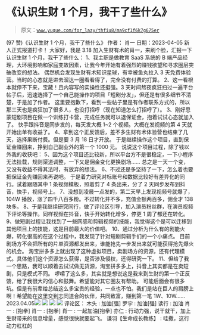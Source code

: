 # 《认识生财 1 个月，我干了些什么》

> 原文：[`www.yuque.com/for_lazy/thfiu8/ma9cf1f6k7g675er`](https://www.yuque.com/for_lazy/thfiu8/ma9cf1f6k7g675er)

<ne-h2 id="71044c92" data-lake-id="71044c92"><ne-heading-ext><ne-heading-anchor></ne-heading-anchor><ne-heading-fold></ne-heading-fold></ne-heading-ext><ne-heading-content><ne-text id="u039fa822">(97 赞)《认识生财 1 个月，我干了些什么》</ne-text></ne-heading-content></ne-h2> <ne-p id="uc9d525c2" data-lake-id="uc9d525c2"><ne-text id="u6c9e79cf">作者： 肖一</ne-text></ne-p> <ne-p id="uef98d7fd" data-lake-id="uef98d7fd"><ne-text id="u9212a22e">日期：2023-04-05</ne-text></ne-p> <ne-p id="u488327bf" data-lake-id="u488327bf"><ne-text id="ud1ab1ea2">新人正式报道打卡！</ne-text> <ne-text id="ua04c0471">大家好，我是 3.18 加入生财有术的肖一，来刷个脸，汇报一下认识生财 1 个月，我干了些什么：</ne-text></ne-p> <ne-p id="uc106d01b" data-lake-id="uc106d01b"><ne-text id="u0374a587">1、我主职是做教育 SaaS 系统的 B 端产品经理，大环境影响和家庭变故因素，让我今年开始有着强烈的赚钱欲望和寻求圈层突破改变的想法。</ne-text> <ne-text id="u730caad8">偶然机会发现生财有术知识星球，有幸被鱼丸拉入 3 天免费体验营。当时的心态就是进去溜达一圈看看得了，完全没有付费的打算。</ne-text></ne-p> <ne-p id="u2d33ee9f" data-lake-id="u2d33ee9f"><ne-text id="ub051b92c">2、这一看根本就停不下来，宝藏！且内容写的实操性还挺强。3 天时间熬夜疯狂扫过一遍平台帖子后，迅速选择了一个自己能操作的项目「短剧分发」，但还是有很多细节不清楚，于是加了作者。</ne-text> <ne-text id="u01f5691e">这里要抱歉下，看到一些帖子里是有作者联系方式的，所以那三天也是疯狂加了很多人，也没打招呼（现在知道怎么打招呼了）。</ne-text></ne-p> <ne-p id="u38a4769e" data-lake-id="u38a4769e"><ne-text id="u99d22d50">3、刚好思蒙短剧项目在做一个训练打卡营，完成任务就可以退保证金，抱着试试心态就加入了。</ne-text> <ne-text id="uf7e0784f">快手跟抖音是同步发的，每天发大概 1~2 个视频。大概在发视频的第 4 天就开始出单有收益了。</ne-text></ne-p> <ne-p id="u4e665520" data-lake-id="u4e665520"><ne-text id="u646859d1">4、拿到这个正反馈后，差不多生财有术体验营也结束了几天，选择果断付费。但是要 3 月 18 日才开放。</ne-text> <ne-text id="ua5bc2bdc">于是继续操作这个项目，直到保证金赚回来，挣到自己副业外的第一个 1000 元。</ne-text></ne-p> <ne-p id="u65752816" data-lake-id="u65752816"><ne-text id="u9d691e56">说说这个项目过程，除了钱以外我的收获吧：</ne-text></ne-p> <ne-p id="uf0301cc9" data-lake-id="uf0301cc9"><ne-text id="u823b5455">5、因为这个项目还比较新，所以平台方不是很稳定，一下小程序无法挂载，规则渠道调整，一下又是佣金变化更换剧场……</ne-text> <ne-text id="ub3dbbba8">总之是一天一个变，又没有收益不得其法时，有放弃的想法。</ne-text></ne-p> <ne-p id="u51b15a09" data-lake-id="u51b15a09"><ne-text id="u3187b127">6、不过还是多坚持了一下，怎么着也要把保证金先赚回来再说吧。</ne-text> <ne-text id="u2c42c568">于是着力研究对标账号和数据比较好有差异化的同行。试着跟随其中 1 条视频模板，照着剪了 4 条出来，分了 2 天同步发布到抖音，快手，视频号上。</ne-text></ne-p> <ne-p id="u96735992" data-lake-id="u96735992"><ne-text id="uc32e0188">7、没想到凌晨一点发的，第二天早上发现视频号就爆了，104W 播放，涨了四千八百多粉。不过转化并不多，充值金额两百多，佣金才 138 块多。</ne-text></ne-p> <ne-p id="u4a7afc9c" data-lake-id="u4a7afc9c"><ne-text id="ucb33f34b">8、于是我继续研究同行，做了评论区引导，加入演员粉丝群，在演员视频下评论等操作。同样视频在抖音，快手开始转化增多，停更 1 周了都还在转化。</ne-text></ne-p> <ne-p id="u5641bb15" data-lake-id="u5641bb15"><ne-text id="u88f6a220">9、做短剧过程让我找到了一些网感和剪辑视频的技能，我觉得这个是可以迁移到其他项目上的技能，这是目前最大的价值吧。</ne-text></ne-p> <ne-p id="uc490677f" data-lake-id="uc490677f"><ne-text id="u671ef73e">10、通过分析为什么有的剧能火爆，转化很高的在这个过程中，我发现了针对短剧剪辑手们的一个小痛点。</ne-text> <ne-text id="ubc302e85">目前剧场方不会把所有的片单资源都发出来，谁能抢先一步发出来就可能获得抢先爆火的机会。</ne-text> <ne-text id="uda5e2ee0">淘宝拼多多上就出现了这种虚拟项目，卖剧场方的资源，还有代理模式。具体他们这个资源怎么获得，是否涉及侵权，还得研究一下。</ne-text></ne-p> <ne-p id="u1419c0e9" data-lake-id="u1419c0e9"><ne-text id="u77a6e23f">11、但给了我一个思路，我可以顺着去试试做无货源，淘宝拼多多上，抖音上其实都是在卖短剧，只是模式不同。</ne-text></ne-p> <ne-p id="u282724d4" data-lake-id="u282724d4"><ne-text id="uf73f46e4">啰嗦了这么多，其实就是想说这是我来到生财的第一个正反馈，给了我很大的信心和鼓舞。希望能对其它圈友有帮助。</ne-text></ne-p> <ne-p id="u4f3bc480" data-lake-id="u4f3bc480"><ne-text id="u4b91a0c6">可能后面会有很多坑。但是有前辈给总结这么多宝贵的经验，一点也不怕。我们是站在巨人的肩膀上啊！希望能在这里交到志同道合的伙伴，共同致富，赚到第一笔 1W、10W……</ne-text> <ne-text id="u9d998b0d">2023.04.05</ne-text><ne-card data-card-name="image" data-card-type="inline" id="B4tiD" data-event-boundary="card">![](img/72d2c6eca957cbf805f75bdd391569f0.png)</ne-card></ne-p> <ne-p id="u8220f280" data-lake-id="u8220f280"><ne-card data-card-name="image" data-card-type="inline" id="obEfg" data-event-boundary="card">![](img/3374b233f3a166a7d98e559a0f13009b.png)</ne-card></ne-p> <ne-p id="ue21b8d1a" data-lake-id="ue21b8d1a"><ne-card data-card-name="image" data-card-type="inline" id="b9430" data-event-boundary="card">![](img/d6620d8245e7cbbb8405cc1945c8116a.png)</ne-card></ne-p> <ne-p id="u087a780a" data-lake-id="u087a780a"><ne-card data-card-name="image" data-card-type="inline" id="PbhKu" data-event-boundary="card">![](img/2d3cb36370d5bc2cbbebd28244705928.png)</ne-card></ne-p> <ne-hole id="u195105ab" data-lake-id="u195105ab"><ne-card data-card-name="hr" data-card-type="block" id="HrK8m" data-event-boundary="card"><ne-p id="u43fc6bc6" data-lake-id="u43fc6bc6"><ne-text id="u99f8b5db">评论区：</ne-text></ne-p> <ne-p id="u86742c17" data-lake-id="u86742c17"><ne-text id="u80ce5a1e">木头 : 加油[强]</ne-text> <ne-text id="u0ff8522f">罗宇 : 加油[强]</ne-text> <ne-text id="ud1cb44e6">读行 : 加油</ne-text> <ne-text id="ud2b7fb73">肖一 : [抱拳]</ne-text> <ne-text id="ub96b9306">肖一 : [抱拳]</ne-text> <ne-text id="u021682bf">肖一 : 一起加油[抱拳]</ne-text> <ne-text id="u77e3b971">亦仁 : 行动力强，说干就干，加上生财带来的信息增量，感觉很快就要起飞。</ne-text> <ne-text id="uac840a0c">谦羽【生命成长教练】 : 哇撒，这行动力杠杠的</ne-text></ne-p></ne-card></ne-hole>